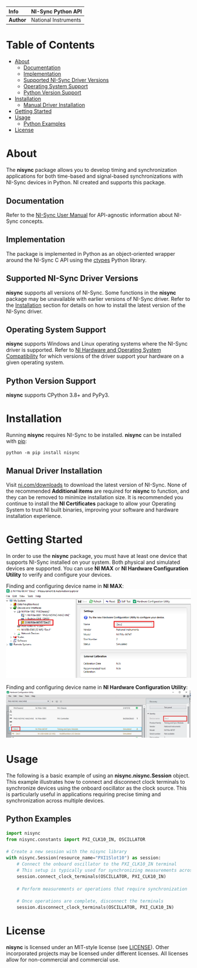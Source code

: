 | **Info**      | NI-Sync Python API    | 
| :------------ | :---------------------| 
| **Author**    | National Instruments  | 

# Table of Contents
- [About](#about)
  - [Documentation](#documentation)
  - [Implementation](#implementation)
  - [Supported NI-Sync Driver Versions](#supported-ni-sync-driver-versions)
  - [Operating System Support](#operating-system-support)
  - [Python Version Support](#python-version-support)
- [Installation](#installation)
  - [Manual Driver Installation](#manual-driver-installation)
- [Getting Started](#getting-started)
- [Usage](#usage)
  - [Python Examples](#python-examples)
- [License](#license)

# About

The **nisync** package allows you to develop timing and synchronization applications 
for both time-based and signal-based synchronizations with NI-Sync devices in Python.
NI created and supports this package.

## Documentation

Refer to the [NI-Sync User Manual](https://www.ni.com/docs/en-US/bundle/ni-sync/page/user-manual-welcome.html)
for API-agnostic information about NI-Sync concepts.

## Implementation

The package is implemented in Python as an 
object-oriented wrapper around the NI-Sync C API using the
[ctypes](https://docs.python.org/3/library/ctypes.html) Python library.

## Supported NI-Sync Driver Versions

**nisync** supports all versions of NI-Sync. Some functions in the **nisync** 
package may be unavailable with earlier versions of NI-Sync driver. Refer to 
the [Installation](#installation) section for details on how to install the latest version 
of the NI-Sync driver.

## Operating System Support

**nisync** supports Windows and Linux operating systems where the NI-Sync
driver is supported. Refer to
[NI Hardware and Operating System Compatibility](https://www.ni.com/r/hw-support)
for which versions of the driver support your hardware on a given operating
system.

## Python Version Support

**nisync** supports CPython 3.8+ and PyPy3.

# Installation
 
Running **nisync** requires NI-Sync to be installed.
**nisync** can be installed with [pip](http://pypi.python.org/pypi/pip>):

```shell
python -m pip install nisync
```

## Manual Driver Installation

Visit [ni.com/downloads](http://www.ni.com/downloads/) to download the latest
version of NI-Sync. None of the recommended **Additional items** are required
for **nisync** to function, and they can be removed to minimize installation
size. It is recommended you continue to install the **NI Certificates** package
to allow your Operating System to trust NI built binaries, improving your
software and hardware installation experience.

# Getting Started

In order to use the **nisync** package, you must have at least one device that supports NI-Sync 
installed on your system. Both physical and simulated devices are supported.
You can use **NI MAX** or **NI Hardware Configuration Utility** to verify and configure your devices.

Finding and configuring device name in **NI MAX**:
![NI Max Device Name](https://raw.githubusercontent.com/ni/nisync-python/a3b91643a1e110fbc3a6bc9c5dc517f74c13ee80/docs/img/max_device_name.png)

Finding and configuring device name in **NI Hardware Configuration Utility**:
![NI HWCU Device Name](https://raw.githubusercontent.com/ni/nisync-python/a3b91643a1e110fbc3a6bc9c5dc517f74c13ee80/docs/img/hwcu_device_name.png)


# Usage
The following is a basic example of using an **nisync.nisync.Session** object. This example illustrates how to connect and disconnect clock terminals to synchronize devices using the onboard oscillator as the clock source. This is particularly useful in applications requiring precise timing and synchronization across multiple devices.

## Python Examples

```python
import nisync
from nisync.constants import PXI_CLK10_IN, OSCILLATOR

# Create a new session with the nisync library
with nisync.Session(resource_name="PXI1Slot10") as session:
    # Connect the onboard oscillator to the PXI_CLK10_IN terminal
    # This setup is typically used for synchronizing measurements across devices
    session.connect_clock_terminals(OSCILLATOR, PXI_CLK10_IN)
    
    # Perform measurements or operations that require synchronization
    
    # Once operations are complete, disconnect the terminals
    session.disconnect_clock_terminals(OSCILLATOR, PXI_CLK10_IN)
```

# License

**nisync** is licensed under an MIT-style license (see
[LICENSE](https://github.com/ni/nisync-python/blob/main/LICENSE)).
Other incorporated projects may be licensed under different licenses. All
licenses allow for non-commercial and commercial use.

